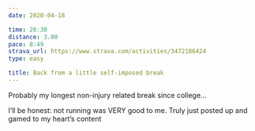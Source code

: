 ```yaml
---
date: 2020-04-18

time: 26:30
distance: 3.00
pace: 8:49
strava_url: https://www.strava.com/activities/3472186424
type: easy

title: Back from a little self-imposed break
---
```


Probably my longest non-injury related break since college...

I’ll be honest: not running was VERY good to me. Truly just posted up and gamed to my heart’s content
